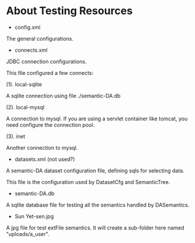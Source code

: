 # About Testing Resources

- config.xml

The general configurations.

- connects.xml

JDBC connection configurations.

This file configured a few connects:

(1). local-sqlite

A sqlite connection using file ./semantic-DA.db

(2). local-mysql

A connection to mysql. If you are using a servlet container like tomcat, you need configure the connection pool.

(3). inet

Another connection to mysql.

- datasets.xml (not used?)

A semantic-DA dataset configuration file, defining sqls for selecting data.

This file is the configuration used by DatasetCfg and SemanticTree.

- semantic-DA.db

A sqlite database file for testing all the semantics handled by DASemantics.

- Sun Yet-sen.jpg

A jpg file for test extFile semantics. It will create a sub-folder here named "uploads/a_user".

